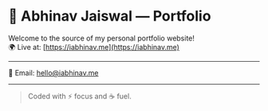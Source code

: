 # 🚀 Abhinav Jaiswal —  Portfolio

Welcome to the source of my personal portfolio website!  
🌍 Live at: [https://iabhinav.me](https://iabhinav.me)

---

📧 Email: [hello@iabhinav.me](mailto:hello@iabhinav.me)

---

> Coded with ⚡ focus and ☕ fuel.
